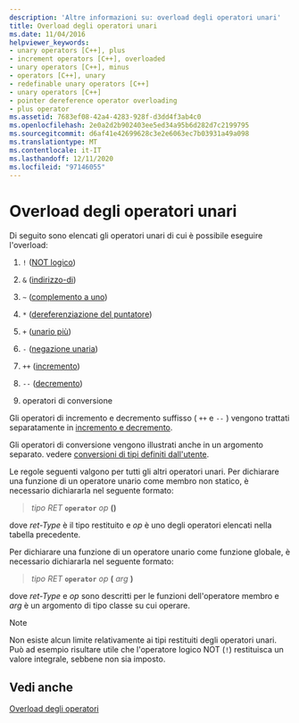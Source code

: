 ```yaml
---
description: 'Altre informazioni su: overload degli operatori unari'
title: Overload degli operatori unari
ms.date: 11/04/2016
helpviewer_keywords:
- unary operators [C++], plus
- increment operators [C++], overloaded
- unary operators [C++], minus
- operators [C++], unary
- redefinable unary operators [C++]
- unary operators [C++]
- pointer dereference operator overloading
- plus operator
ms.assetid: 7683ef08-42a4-4283-928f-d3dd4f3ab4c0
ms.openlocfilehash: 2e0a2d2b902403ee5ed34a95b6d282d7c2199795
ms.sourcegitcommit: d6af41e42699628c3e2e6063ec7b03931a49a098
ms.translationtype: MT
ms.contentlocale: it-IT
ms.lasthandoff: 12/11/2020
ms.locfileid: "97146055"
---
```

# <a name="overloading-unary-operators"></a>Overload degli operatori unari

Di seguito sono elencati gli operatori unari di cui è possibile eseguire l'overload:

1. `!` ([NOT logico](../cpp/logical-negation-operator-exclpt.md))

1. `&` ([indirizzo-di](../cpp/address-of-operator-amp.md))

1. `~` ([complemento a uno](../cpp/one-s-complement-operator-tilde.md))

1. `*` ([dereferenziazione del puntatore](../cpp/indirection-operator-star.md))

1. `+` ([unario più](../cpp/additive-operators-plus-and.md))

1. `-` ([negazione unaria](../cpp/additive-operators-plus-and.md))

1. `++` ([incremento](../cpp/prefix-increment-and-decrement-operators-increment-and-decrement.md))

1. `--` ([decremento](../cpp/prefix-increment-and-decrement-operators-increment-and-decrement.md))

1. operatori di conversione

Gli operatori di incremento e decremento suffisso ( `++` e `--` ) vengono trattati separatamente in [incremento e decremento](../cpp/increment-and-decrement-operator-overloading-cpp.md).

Gli operatori di conversione vengono illustrati anche in un argomento separato. vedere [conversioni di tipi definiti dall'utente](../cpp/user-defined-type-conversions-cpp.md).

Le regole seguenti valgono per tutti gli altri operatori unari. Per dichiarare una funzione di un operatore unario come membro non statico, è necessario dichiararla nel seguente formato:

> *tipo RET* **`operator`** *op* **()**

dove *ret-Type* è il tipo restituito e *op* è uno degli operatori elencati nella tabella precedente.

Per dichiarare una funzione di un operatore unario come funzione globale, è necessario dichiararla nel seguente formato:

> *tipo RET* **`operator`** *op* **(** *arg* **)**

dove *ret-Type* e *op* sono descritti per le funzioni dell'operatore membro e *arg* è un argomento di tipo classe su cui operare.

> [!NOTE]
> Non esiste alcun limite relativamente ai tipi restituiti degli operatori unari. Può ad esempio risultare utile che l'operatore logico NOT (`!`) restituisca un valore integrale, sebbene non sia imposto.

## <a name="see-also"></a>Vedi anche

[Overload degli operatori](../cpp/operator-overloading.md)
